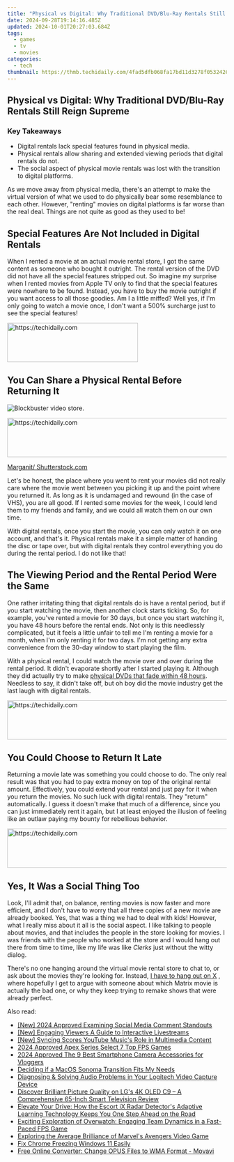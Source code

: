 ```yaml
---
title: "Physical vs Digital: Why Traditional DVD/Blu-Ray Rentals Still Reign Supreme"
date: 2024-09-28T19:14:16.485Z
updated: 2024-10-01T20:27:03.684Z
tags:
  - games
  - tv
  - movies
categories:
  - tech
thumbnail: https://thmb.techidaily.com/4fad5dfb068fa17bd11d3278f05324268f19f0e4e3fba2cd6b2af2a6f5ad615e.jpg
---
```


## Physical vs Digital: Why Traditional DVD/Blu-Ray Rentals Still Reign Supreme

### Key Takeaways

* Digital rentals lack special features found in physical media.
* Physical rentals allow sharing and extended viewing periods that digital rentals do not.
* The social aspect of physical movie rentals was lost with the transition to digital platforms.

 As we move away from physical media, there's an attempt to make the virtual version of what we used to do physically bear some resemblance to each other. However, "renting" movies on digital platforms is far worse than the real deal. Things are not quite as good as they used to be!

##  Special Features Are Not Included in Digital Rentals

 When I rented a movie at an actual movie rental store, I got the same content as someone who bought it outright. The rental version of the DVD did not have all the special features stripped out. So imagine my surprise when I rented movies from Apple TV only to find that the special features were nowhere to be found. Instead, you have to buy the movie outright if you want access to all those goodies. Am I a little miffed? Well yes, if I'm only going to watch a movie once, I don't want a 500% surcharge just to see the special features!

<!-- affiliate ads begin -->
<a href="https://aligracehair.sjv.io/c/5597632/1880940/19272" target="_top" id="1880940">
  <img src="//a.impactradius-go.com/display-ad/19272-1880940" border="0" alt="https://techidaily.com" width="300" height="90"/>
</a>
<img height="0" width="0" src="https://aligracehair.sjv.io/i/5597632/1880940/19272" style="position:absolute;visibility:hidden;" border="0" />
<!-- affiliate ads end -->

##  You Can Share a Physical Rental Before Returning It

![Blockbuster video store.](https://static1.howtogeekimages.com/wordpress/wp-content/uploads/2023/11/shutterstock_1663502479.jpg) 

<!-- affiliate ads begin -->
<a href="https://appsumo.8odi.net/c/5597632/2151868/7443" target="_top" id="2151868">
  <img src="//a.impactradius-go.com/display-ad/7443-2151868" border="0" alt="https://techidaily.com" width="600" height="90"/>
</a>
<img height="0" width="0" src="https://appsumo.8odi.net/i/5597632/2151868/7443" style="position:absolute;visibility:hidden;" border="0" />
<!-- affiliate ads end -->

[Marganit](https://www.shutterstock.com/g/Marganit)[/ Shutterstock.com](https://www.shutterstock.com/image-photo/owen-sound-ontario-canada-october-12-1663502479)

 Let's be honest, the place where you went to rent your movies did not really care where the movie went between you picking it up and the point where you returned it. As long as it is undamaged and rewound (in the case of VHS), you are all good. If I rented some movies for the week, I could lend them to my friends and family, and we could all watch them on our own time.

 With digital rentals, once you start the movie, you can only watch it on one account, and that's it. Physical rentals make it a simple matter of handing the disc or tape over, but with digital rentals they control everything you do during the rental period. I do not like that!

##  The Viewing Period and the Rental Period Were the Same

 One rather irritating thing that digital rentals do is have a rental period, but if you start watching the movie, then another clock starts ticking. So, for example, you've rented a movie for 30 days, but once you start watching it, you have 48 hours before the rental ends. Not only is this needlessly complicated, but it feels a little unfair to tell me I'm renting a movie for a month, when I'm only renting it for two days. I'm not getting any extra convenience from the 30-day window to start playing the film.

 With a physical rental, I could watch the movie over and over during the rental period. It didn't evaporate shortly after I started playing it. Although they did actually try to make [physical DVDs that fade within 48 hours](https://www.nytimes.com/2004/12/02/technology/circuits/for-the-noreturn-dvd-rental-its-48-hrs-then-fade-to.html). Needless to say, it didn't take off, but oh boy did the movie industry get the last laugh with digital rentals.

<!-- affiliate ads begin -->
<a href="https://appsumo.8odi.net/c/5597632/2082530/7443" target="_top" id="2082530">
  <img src="//a.impactradius-go.com/display-ad/7443-2082530" border="0" alt="https://techidaily.com" width="728" height="90"/>
</a>
<img height="0" width="0" src="https://appsumo.8odi.net/i/5597632/2082530/7443" style="position:absolute;visibility:hidden;" border="0" />
<!-- affiliate ads end -->

##  You Could Choose to Return It Late

 Returning a movie late was something you could choose to do. The only real result was that you had to pay extra money on top of the original rental amount. Effectively, you could extend your rental and just pay for it when you return the movies. No such luck with digital rentals. They "return" automatically. I guess it doesn't make that much of a difference, since you can just immediately rent it again, but I at least enjoyed the illusion of feeling like an outlaw paying my bounty for rebellious behavior.

<!-- affiliate ads begin -->
<a href="https://aidotcom.pxf.io/c/5597632/2134499/19576" target="_top" id="2134499">
  <img src="//a.impactradius-go.com/display-ad/19576-2134499" border="0" alt="https://techidaily.com" width="600" height="90"/>
</a>
<img height="0" width="0" src="https://aidotcom.pxf.io/i/5597632/2134499/19576" style="position:absolute;visibility:hidden;" border="0" />
<!-- affiliate ads end -->

##  Yes, It Was a Social Thing Too

 Look, I'll admit that, on balance, renting movies is now faster and more efficient, and I don't have to worry that all three copies of a new movie are already booked. Yes, that was a thing we had to deal with kids! However, what I really miss about it all is the social aspect. I like talking to people about movies, and that includes the people in the store looking for movies. I was friends with the people who worked at the store and I would hang out there from time to time, like my life was like _Clerks_ just without the witty dialog.

 There's no one hanging around the virtual movie rental store to chat to, or ask about the movies they're looking for. Instead, [I have to hang out on X](https://x.com/GendoWasRight) , where hopefully I get to argue with someone about which Matrix movie is actually the bad one, or why they keep trying to remake shows that were already perfect.

<ins class="adsbygoogle"
     style="display:block"
     data-ad-format="autorelaxed"
     data-ad-client="ca-pub-7571918770474297"
     data-ad-slot="1223367746"></ins>

<ins class="adsbygoogle"
     style="display:block"
     data-ad-client="ca-pub-7571918770474297"
     data-ad-slot="8358498916"
     data-ad-format="auto"
     data-full-width-responsive="true"></ins>

<span class="atpl-alsoreadstyle">Also read:</span>
<div><ul>
<li><a href="https://youtube-tips.techidaily.com/024-approved-examining-social-media-comment-standouts/"><u>[New] 2024 Approved Examining Social Media Comment Standouts</u></a></li>
<li><a href="https://article-tips.techidaily.com/new-engaging-viewers-a-guide-to-interactive-livestreams/"><u>[New] Engaging Viewers A Guide to Interactive Livestreams</u></a></li>
<li><a href="https://some-approaches.techidaily.com/new-syncing-scores-youtube-musics-role-in-multimedia-content/"><u>[New] Syncing Scores YouTube Music's Role in Multimedia Content</u></a></li>
<li><a href="https://on-screen-recording.techidaily.com/2024-approved-apex-series-select-7-top-fps-games/"><u>2024 Approved Apex Series Select 7 Top FPS Games</u></a></li>
<li><a href="https://youtube-docs.techidaily.com/approved-the-9-best-smartphone-camera-accessories-for-vloggers/"><u>2024 Approved The 9 Best Smartphone Camera Accessories for Vloggers</u></a></li>
<li><a href="https://buynow-marvelous.techidaily.com/deciding-if-a-macos-sonoma-transition-fits-my-needs/"><u>Deciding if a MacOS Sonoma Transition Fits My Needs</u></a></li>
<li><a href="https://sound-issues.techidaily.com/diagnosing-and-solving-audio-problems-in-your-logitech-video-capture-device/"><u>Diagnosing & Solving Audio Problems in Your Logitech Video Capture Device</u></a></li>
<li><a href="https://buynow-marvelous.techidaily.com/discover-brilliant-picture-quality-on-lgs-4k-oled-c9-a-comprehensive-65-inch-smart-television-review/"><u>Discover Brilliant Picture Quality on LG's 4K OLED C9 – A Comprehensive 65-Inch Smart Television Review</u></a></li>
<li><a href="https://buynow-marvelous.techidaily.com/elevate-your-drive-how-the-escort-ix-radar-detectors-adaptive-learning-technology-keeps-you-one-step-ahead-on-the-road/"><u>Elevate Your Drive: How the Escort iX Radar Detector's Adaptive Learning Technology Keeps You One Step Ahead on the Road</u></a></li>
<li><a href="https://buynow-marvelous.techidaily.com/exciting-exploration-of-overwatch-engaging-team-dynamics-in-a-fast-paced-fps-game/"><u>Exciting Exploration of Overwatch: Engaging Team Dynamics in a Fast-Paced FPS Game</u></a></li>
<li><a href="https://buynow-marvelous.techidaily.com/exploring-the-average-brilliance-of-marvels-avengers-video-game/"><u>Exploring the Average Brilliance of Marvel's Avengers Video Game</u></a></li>
<li><a href="https://win-solutions.techidaily.com/fix-chrome-freezing-windows-11-easily/"><u>Fix Chrome Freezing Windows 11 Easily</u></a></li>
<li><a href="https://tech-revival.techidaily.com/free-online-converter-change-opus-files-to-wma-format-movavi/"><u>Free Online Converter: Change OPUS Files to WMA Format - Movavi</u></a></li>
</ul></div>

